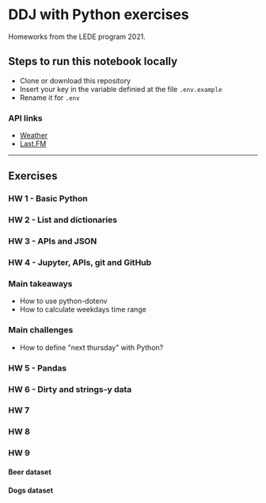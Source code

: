 # DDJ with Python exercises

Homeworks from the LEDE program 2021.

## Steps to run this notebook locally

- Clone or download this repository
- Insert your key in the variable definied at the file `.env.example`
- Rename it for `.env`

### API links

* [Weather](https://www.last.fm/api/)
* [Last.FM](https://www.last.fm/api/)

---

## Exercises

### HW 1 - Basic Python

### HW 2 - List and dictionaries

### HW 3 - APIs and JSON

### HW 4 - Jupyter, APIs, git and GitHub

### Main takeaways

- How to use python-dotenv
- How to calculate weekdays time range

### Main challenges

- How to define "next thursday" with Python?

### HW 5 - Pandas

### HW 6 - Dirty and strings-y data 

### HW 7

### HW 8

### HW 9

#### Beer dataset

#### Dogs dataset
